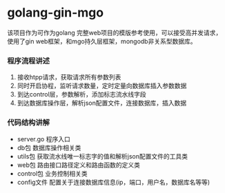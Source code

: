 # golang-gin-mgo
该项目作为可作为golang 完整web项目的模版参考使用，可以接受高并发请求，使用了gin web框架，和mgo持久层框架，mongodb非关系型数据库。


### 程序流程讲述
1. 接收htpp请求，获取请求所有参数列表
2. 同时开启协程，监听请求数量，定时定量向数据库插入参数数据
3. 到达control层，参数解析，添加标志流水线字段
4. 到达数据库操作层，解析json配置文件，连接数据库，插入数据

### 代码结构讲解
* server.go 程序入口
* db包 数据库操作相关类
* utils包 获取流水线唯一标志字的值和解析json配置文件的工具类
* web包 路由接口路径定义和路由函数的定义类
* control包 业务控制相关类
* config文件 配置关于连接数据库信息(ip，端口，用户名，数据库名等等)
